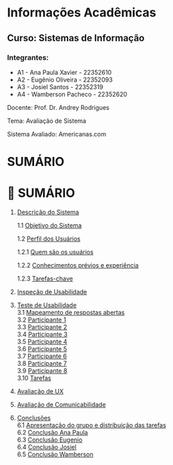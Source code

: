 # Informações Acadêmicas
## Curso: Sistemas de Informação

### Integrantes:

+ A1 - Ana Paula Xavier - 22352610
+ A2 - Eugênio Oliveira - 22352093
+ A3 - Josiel Santos - 22352319
+ A4 - Wamberson Pacheco - 22352620


Docente: Prof. Dr. Andrey Rodrigues

Tema: Avaliação de Sistema

Sistema Avaliado: Americanas.com

# SUMÁRIO

# 📑 SUMÁRIO

1. [Descrição do Sistema](1-%20Descricao%20do%20Sistema/1-%20Descricao%20do%20Sistema.md)

   1.1 [Objetivo do Sistema](descricao-do-sistema/descricao-do-sistema.md#11-objetivo-do-sistema)

   1.2 [Perfil dos Usuários](descricao-do-sistema/descricao-do-sistema.md#12-perfil-dos-usuarios)

     1.2.1 [Quem são os usuários](descricao-do-sistema/descricao-do-sistema.md#12-perfil-dos-usuarios###quem-sao-os-usuarios)

     1.2.2 [Conhecimentos prévios e experiência](descricao-do-sistema/descricao-do-sistema.md#12-perfil-dos-usuarios###conhecimentos-previos-e-experiencia)

     1.2.3 [Tarefas-chave](descricao-do-sistema/descricao-do-sistema.md#12-perfil-dos-usuarios###tarefas--chave)
    

3. [Inspeção de Usabilidade](2-%20Inspe%C3%A7%C3%A3o-Usabilidade/Inspe%C3%A7%C3%A3o%20de%20Usabilidade.md)  

4. [Teste de Usabilidade](3-%20Teste-Usabilidade/3-%20Teste%20de%20Usabilidade.md)  
   3.1 [Mapeamento de respostas abertas](3-%20Teste-Usabilidade/Mapeamento%20de%20respostas%20abertas.md)  
   3.2 [Participante 1](3-%20Teste-Usabilidade/Participante%201.md)  
   3.3 [Participante 2](3-%20Teste-Usabilidade/Participante%202.md)  
   3.4 [Participante 3](3-%20Teste-Usabilidade/Participante%203.md)  
   3.5 [Participante 4](3-%20Teste-Usabilidade/Participante%204.md)  
   3.6 [Participante 5](3-%20Teste-Usabilidade/Participante%205.md)  
   3.7 [Participante 6](3-%20Teste-Usabilidade/Participante%206.md)  
   3.8 [Participante 7](3-%20Teste-Usabilidade/Participante%207.md)  
   3.9 [Participante 8](3-%20Teste-Usabilidade/Participante%208.md)  
   3.10 [Tarefas](3-%20Teste-Usabilidade/Tarefas.md)  

5. [Avaliação de UX](4-%20Avalia%C3%A7%C3%A3o-UX/Avalia%C3%A7%C3%A3o%20de%20UX.md)  

6. [Avaliação de Comunicabilidade](5-%20Avalia%C3%A7%C3%A3o-Comunicabilidade/Avalia%C3%A7%C3%A3o%20de%20Comunicabilidade.md)  

7. [Conclusões](6-%20Conclus%C3%B5es/Apresenta%C3%A7%C3%A3o%20do%20grupo%20e%20distribui%C3%A7%C3%A3o%20das%20.md)  
   6.1 [Apresentação do grupo e distribuição das tarefas](6-%20Conclus%C3%B5es/Apresenta%C3%A7%C3%A3o%20do%20grupo%20e%20distribui%C3%A7%C3%A3o%20das%20.md)  
   6.2 [Conclusão Ana Paula](6-%20Conclus%C3%B5es/Conclus%C3%A3o%20Ana%20Paula.md)  
   6.3 [Conclusão Eugenio](6-%20Conclus%C3%B5es/Conclus%C3%A3o%20Eugenio.md)  
   6.4 [Conclusão Josiel](6-%20Conclus%C3%B5es/Conclus%C3%A3o%20Josiel.md)  
   6.5 [Conclusão Wamberson](6-%20Conclus%C3%B5es/Conclus%C3%A3o%20Wamberson.md)  
